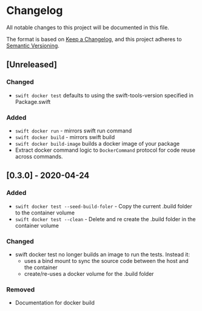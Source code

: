 # Changelog
All notable changes to this project will be documented in this file.

The format is based on [Keep a Changelog](https://keepachangelog.com/en/1.0.0/),
and this project adheres to [Semantic Versioning](https://semver.org/spec/v2.0.0.html).

## [Unreleased]

### Changed
- `swift docker test` defaults to using the swift-tools-version specified in Package.swift

### Added
- `swift docker run` - mirrors swift run command
- `swift docker build` - mirrors swift build
- `swift docker build-image` builds a docker image of your package
- Extract docker command logic to `DockerCommand` protocol for code reuse across commands.

## [0.3.0] - 2020-04-24

### Added

- `swift docker test --seed-build-foler` - Copy the current .build folder to the container volume
- `swift docker test --clean` - Delete and re create the .build folder in the container volume

### Changed
- swift docker test no longer builds an image to run the tests. Instead it:
  - uses a bind mount to sync the source code between the host and the container
  - create/re-uses a docker volume for the .build folder

### Removed
- Documentation for docker build
